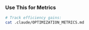 ### Use This for Metrics

```bash
# Track efficiency gains:
cat .claude/OPTIMIZATION_METRICS.md
```
